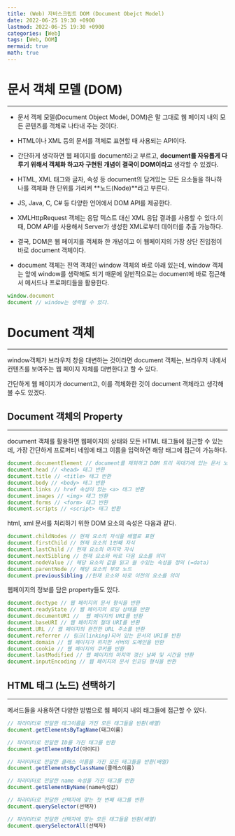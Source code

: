 ```yaml
---
title: (Web) 자바스크립트 DOM (Document Obejct Model)
date: 2022-06-25 19:30 +0900
lastmod: 2022-06-25 19:30 +0900
categories: [Web]
tags: [Web, DOM]
mermaid: true
math: true
---
```

# **문서 객체 모델 (DOM)**
---

- 문서 객체 모델(Document Object Model, DOM)은 말 그대로 웹 페이지 내의 모든 콘텐츠를 객체로 나타내 주는 것이다.

- HTML이나 XML 등의 문서를 객체로 표현할 때 사용되는 API이다.

- 간단하게 생각하면 웹 페이지를 document라고 부르고, **document를 자유롭게 다루기 위해서 객체화 하고자 구현된 개념이 결국이 DOM이라고** 생각할 수 있겠다.

- HTML, XML 태그와 글자, 속성 등 document의 담겨있는 모든 요소들을 하나하나를 객체화 한 단위를 가리켜 **노드(Node)**라고 부른다.

- JS, Java, C, C# 등 다양한 언어에서 DOM API를 제공한다.

- XMLHttpRequest 객체는 응답 텍스트 대신 XML 응답 결과를 사용할 수 있다.이때, DOM API를 사용해서 Server가 생성한 XML로부터 데이터를 추출 가능하다.

- 결국, DOM은 웹 페이지를 객체화 한 개념이고 이 웹페이지의 가장 상단 진입점이 바로 document 객체이다.

- document 객체는 전역 객체인 window 객체의 바로 아래 있는데, window 객체는 앞에 window를 생략해도 되기 때문에 일반적으로는 document에 바로 접근해서 메서드나 프로퍼티들을 활용한다.

```jsx
window.document
document // window는 생략될 수 있다.
```

# **Document 객체**
---

window객체가 브라우저 창을 대변하는 것이라면 document 객체는, 브라우저 내에서 컨텐츠를 보여주는 웹 페이지 자체를 대변한다고 할 수 있다.

간단하게 웹 페이지가 document고, 이를 객체화한 것이 document 객체라고 생각해볼 수도 있겠다.

## **Document 객체의 Property**
---

document 객체를 활용하면 웹페이지의 상태와 모든 HTML 태그들에 접근할 수 있는데, 가장 간단하게 프로퍼티 네임에 태그 이름을 입력하면 해당 태그에 접근이 가능하다.

```jsx
document.documentElement // document를 제외하고 DOM 트리 꼭대기에 있는 문서 노드인 <html> 태그 반환
document.head // <head> 태그 반환
document.title // <title> 태그 반환
document.body // <body> 태그 반환
document.links // href 속성이 있는 <a> 태그 반환
document.images // <img> 태그 반환
document.forms // <form> 태그 반환
document.scripts // <script> 태그 반환
```

html, xml 문서를 처리하기 위한 DOM 요소의 속성은 다음과 같다.

```jsx
document.childNodes // 현재 요소의 자식을 배열로 표현
document.firstChild // 현재 요소의 1번째 자식
document.lastChild // 현재 요소의 마지막 자식
document.nextSibling // 현재 요소와 바로 다음 요소를 의미
document.nodeValue // 해당 요소의 값을 읽고 쓸 수있는 속성을 정의 (=data)
document.parentNode // 해당 요소의 부모 노드
document.previousSibling //현재 요소와 바로 이전의 요소를 의미
```

웹페이지의 정보를 담은 property들도 있다.

```jsx
document.doctype // 웹 페이지의 문서 형식을 반환
document.readyState // 웹 페이지의 로딩 상태를 반환
document.documentURI //  웹 페이지의 URI를 반환
document.baseURI // 웹 페이지의 절대 URI를 반환
document.URL // 웹 페이지의 완전한 URL 주소를 반환
document.referrer // 링크(linking)되어 있는 문서의 URI를 반환
document.domain // 웹 페이지가 위치한 서버의 도메인을 반환
document.cookie // 웹 페이지의 쿠키를 반환
document.lastModified // 웹 페이지의 마지막 갱신 날짜 및 시간을 반환
document.inputEncoding // 웹 페이지의 문서 인코딩 형식을 반환
```

## **HTML 태그 (노드) 선택하기**
---

메서드들을 사용하면 다양한 방법으로 웹 페이지 내의 태그들에 접근할 수 있다.

```jsx
// 파라미터로 전달한 태그이름을 가진 모든 태그들을 반환(배열)
document.getElementsByTagName(태그이름)

// 파라미터로 전달한 ID를 가진 태그를 반환
document.getElementById(아이디)

// 파라미터로 전달한 클래스 이름을 가진 모든 태그들을 반환(배열)
document.getElementsByClassName(클래스이름)

// 파라미터로 전달한 name 속성을 가진 태그를 반환
document.getElementByName(name속성값)

// 파라미터로 전달한 선택자에 맞는 첫 번째 태그를 반환
document.querySelector(선택자)

// 파라미터로 전달한 선택자에 맞는 모든 태그들을 반환(배열)
document.querySelectorAll(선택자)
```
